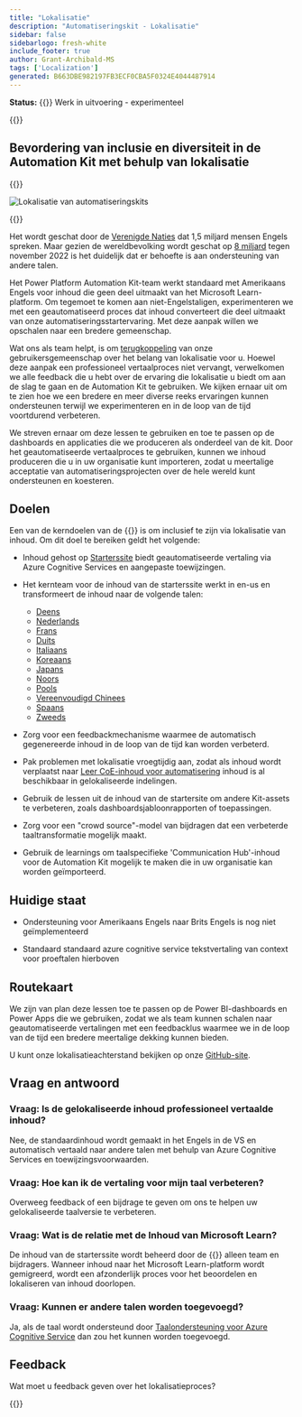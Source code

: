 ```yaml
---
title: "Lokalisatie"
description: "Automatiseringskit - Lokalisatie"
sidebar: false
sidebarlogo: fresh-white
include_footer: true
author: Grant-Archibald-MS
tags: ['Localization']
generated: B663DBE982197FB3ECF0CBA5F0324E4044487914
---
```


**Status:** {{<externalImage src="https://github.githubassets.com/images/icons/emoji/unicode/1f6a7.png" size="16x16" text="Construction Icon">}} Werk in uitvoering - experimenteel

{{<toc>}}

## Bevordering van inclusie en diversiteit in de Automation Kit met behulp van lokalisatie

{{<border>}}

![Lokalisatie van automatiseringskits](/images/automation-kit-localization.png)

{{</border>}}

Het wordt geschat door de [Verenigde Naties](https://hr.un.org/unhq/languages/english) dat 1,5 miljard mensen Engels spreken. Maar gezien de wereldbevolking wordt geschat op [8 miljard](https://www.un.org/en/desa/world-population-reach-8-billion-15-november-2022) tegen november 2022 is het duidelijk dat er behoefte is aan ondersteuning van andere talen.

Het Power Platform Automation Kit-team werkt standaard met Amerikaans Engels voor inhoud die geen deel uitmaakt van het Microsoft Learn-platform. Om tegemoet te komen aan niet-Engelstaligen, experimenteren we met een geautomatiseerd proces dat inhoud converteert die deel uitmaakt van onze automatiseringsstartervaring. Met deze aanpak willen we opschalen naar een bredere gemeenschap.

Wat ons als team helpt, is om [terugkoppeling](/nl#provide-feedback) van onze gebruikersgemeenschap over het belang van lokalisatie voor u. Hoewel deze aanpak een professioneel vertaalproces niet vervangt, verwelkomen we alle feedback die u hebt over de ervaring die lokalisatie u biedt om aan de slag te gaan en de Automation Kit te gebruiken. We kijken ernaar uit om te zien hoe we een bredere en meer diverse reeks ervaringen kunnen ondersteunen terwijl we experimenteren en in de loop van de tijd voortdurend verbeteren.

We streven ernaar om deze lessen te gebruiken en toe te passen op de dashboards en applicaties die we produceren als onderdeel van de kit. Door het geautomatiseerde vertaalproces te gebruiken, kunnen we inhoud produceren die u in uw organisatie kunt importeren, zodat u meertalige acceptatie van automatiseringsprojecten over de hele wereld kunt ondersteunen en koesteren.

## Doelen

Een van de kerndoelen van de {{<product-name>}} is om inclusief te zijn via lokalisatie van inhoud. Om dit doel te bereiken geldt het volgende:

- Inhoud gehost op [Starterssite](https://aka.ms/ak4pp/starter) biedt geautomatiseerde vertaling via Azure Cognitive Services en aangepaste toewijzingen.

- Het kernteam voor de inhoud van de starterssite werkt in en-us en transformeert de inhoud naar de volgende talen:

  - [Deens](https://microsoft.github.io/powercat-automation-kit/da/)
  - [Nederlands](https://microsoft.github.io/powercat-automation-kit/nl/)
  - [Frans](https://microsoft.github.io/powercat-automation-kit/fr/)
  - [Duits](https://microsoft.github.io/powercat-automation-kit/de/) 
  - [Italiaans](https://microsoft.github.io/powercat-automation-kit/it/)
  - [Koreaans](https://microsoft.github.io/powercat-automation-kit/ko/)
  - [Japans](https://microsoft.github.io/powercat-automation-kit/ja/)
  - [Noors](https://microsoft.github.io/powercat-automation-kit/nb/)
  - [Pools](https://microsoft.github.io/powercat-automation-kit/pl/)
  - [Vereenvoudigd Chinees](https://microsoft.github.io/powercat-automation-kit/zh-hans)
  - [Spaans](https://microsoft.github.io/powercat-automation-kit/es/)
  - [Zweeds](https://microsoft.github.io/powercat-automation-kit/sv/)

- Zorg voor een feedbackmechanisme waarmee de automatisch gegenereerde inhoud in de loop van de tijd kan worden verbeterd.

- Pak problemen met lokalisatie vroegtijdig aan, zodat als inhoud wordt verplaatst naar [Leer CoE-inhoud voor automatisering](https://aka.ms/AutomationCoE) inhoud is al beschikbaar in gelokaliseerde indelingen.

- Gebruik de lessen uit de inhoud van de startersite om andere Kit-assets te verbeteren, zoals dashboardsjabloonrapporten of toepassingen.

- Zorg voor een "crowd source"-model van bijdragen dat een verbeterde taaltransformatie mogelijk maakt.

- Gebruik de learnings om taalspecifieke 'Communication Hub'-inhoud voor de Automation Kit mogelijk te maken die in uw organisatie kan worden geïmporteerd.

## Huidige staat

- Ondersteuning voor Amerikaans Engels naar Brits Engels is nog niet geïmplementeerd

- Standaard standaard azure cognitive service tekstvertaling van context voor proeftalen hierboven

## Routekaart

We zijn van plan deze lessen toe te passen op de Power BI-dashboards en Power Apps die we gebruiken, zodat we als team kunnen schalen naar geautomatiseerde vertalingen met een feedbacklus waarmee we in de loop van de tijd een bredere meertalige dekking kunnen bieden.

U kunt onze lokalisatieachterstand bekijken op onze [GitHub-site](https://github.com/microsoft/powercat-automation-kit/issues?q=is%3Aopen+is%3Aissue+label%3Alocalization).

## Vraag en antwoord

### **Vraag:** Is de gelokaliseerde inhoud professioneel vertaalde inhoud?

Nee, de standaardinhoud wordt gemaakt in het Engels in de VS en automatisch vertaald naar andere talen met behulp van Azure Cognitive Services en toewijzingsvoorwaarden.

### **Vraag:** Hoe kan ik de vertaling voor mijn taal verbeteren?

Overweeg feedback of een bijdrage te geven om ons te helpen uw gelokaliseerde taalversie te verbeteren.

### **Vraag:** Wat is de relatie met de Inhoud van Microsoft Learn?

De inhoud van de starterssite wordt beheerd door de {{<product-name>}} alleen team en bijdragers. Wanneer inhoud naar het Microsoft Learn-platform wordt gemigreerd, wordt een afzonderlijk proces voor het beoordelen en lokaliseren van inhoud doorlopen.

### **Vraag:** Kunnen er andere talen worden toegevoegd?

Ja, als de taal wordt ondersteund door [Taalondersteuning voor Azure Cognitive Service](https://learn.microsoft.com/azure/cognitive-services/language-support) dan zou het kunnen worden toegevoegd.

## Feedback

Wat moet u feedback geven over het lokalisatieproces?

{{<questions name="/content/nl/localization.json" completed="Bedankt voor het invullen van de vragen" showNavigationButtons="false" locale="nl">}}
